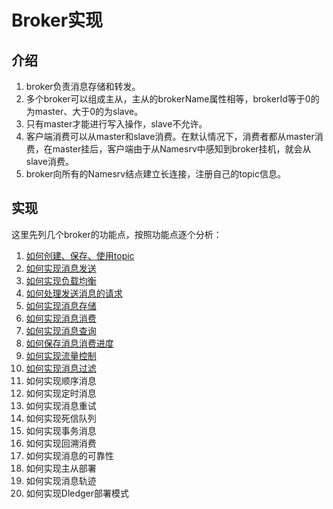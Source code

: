 # Broker实现

## 介绍
1. broker负责消息存储和转发。
2. 多个broker可以组成主从，主从的brokerName属性相等，brokerId等于0的为master、大于0的为slave。
3. 只有master才能进行写入操作，slave不允许。
4. 客户端消费可以从master和slave消费。在默认情况下，消费者都从master消费，在master挂后，客户端由于从Namesrv中感知到broker挂机，就会从slave消费。
5. broker向所有的Namesrv结点建立长连接，注册自己的topic信息。

## 实现
这里先列几个broker的功能点，按照功能点逐个分析：
1. [如何创建、保存、使用topic](../my_doc/broker/如何创建、保存、使用topic.md)
2. [如何实现消息发送](../my_doc/client/如何实现消息发送.md)
3. [如何实现负载均衡](../my_doc/client/如何实现负载均衡.md)
4. [如何处理发送消息的请求](../my_doc/broker/如何处理发送消息的请求.md)
5. [如何实现消息存储](../my_doc/broker/如何实现消息存储.md)
6. [如何实现消息消费](../my_doc/client/如何实现消息消费.md)
6. [如何实现消息查询](../my_doc/client/如何实现消息查询.md)
7. [如何保存消息消费进度](../my_doc/client/如何保存消息消费进度.md)
8. [如何实现流量控制](../my_doc/client/如何实现流量控制.md)
9. [如何实现消息过滤](../my_doc/client/如何实现消息过滤.md)
10. 如何实现顺序消息
11. 如何实现定时消息
12. 如何实现消息重试
13. 如何实现死信队列
14. 如何实现事务消息
15. 如何实现回溯消费
16. 如何实现消息的可靠性
17. 如何实现主从部署
18. 如何实现消息轨迹
19. 如何实现Dledger部署模式

